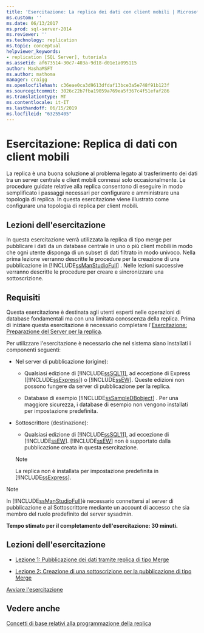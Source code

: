 ```yaml
---
title: 'Esercitazione: La replica dei dati con client mobili | Microsoft Docs'
ms.custom: ''
ms.date: 06/13/2017
ms.prod: sql-server-2014
ms.reviewer: ''
ms.technology: replication
ms.topic: conceptual
helpviewer_keywords:
- replication [SQL Server], tutorials
ms.assetid: af673514-30c7-403a-9d18-d01e1a095115
author: MashaMSFT
ms.author: mathoma
manager: craigg
ms.openlocfilehash: c36eae0ca3d9613dfdaf13bce3a5e748f91b123f
ms.sourcegitcommit: 3026c22b7fba19059a769ea5f367c4f51efaf286
ms.translationtype: MT
ms.contentlocale: it-IT
ms.lasthandoff: 06/15/2019
ms.locfileid: "63255405"
---
```

# <a name="tutorial-replicating-data-with-mobile-clients"></a>Esercitazione: Replica di dati con client mobili
  La replica è una buona soluzione al problema legato al trasferimento dei dati tra un server centrale e client mobili connessi solo occasionalmente. Le procedure guidate relative alla replica consentono di eseguire in modo semplificato i passaggi necessari per configurare e amministrare una topologia di replica. In questa esercitazione viene illustrato come configurare una topologia di replica per client mobili.  
  
## <a name="what-you-will-learn"></a>Lezioni dell'esercitazione  
 In questa esercitazione verrà utilizzata la replica di tipo merge per pubblicare i dati da un database centrale in uno o più client mobili in modo che ogni utente disponga di un subset di dati filtrato in modo univoco. Nella prima lezione verranno descritte le procedure per la creazione di una pubblicazione in [!INCLUDE[ssManStudioFull](../../includes/ssmanstudiofull-md.md)] . Nelle lezioni successive verranno descritte le procedure per creare e sincronizzare una sottoscrizione.  
  
## <a name="requirements"></a>Requisiti  
 Questa esercitazione è destinata agli utenti esperti nelle operazioni di database fondamentali ma con una limitata conoscenza della replica. Prima di iniziare questa esercitazione è necessario completare l'[Esercitazione: Preparazione del Server per la replica](tutorial-preparing-the-server-for-replication.md).  
  
 Per utilizzare l'esercitazione è necessario che nel sistema siano installati i componenti seguenti:  
  
-   Nel server di pubblicazione (origine):  
  
    -   Qualsiasi edizione di [!INCLUDE[ssSQL11](../../includes/sssql11-md.md)], ad eccezione di Express ([!INCLUDE[ssExpress](../../includes/ssexpress-md.md)]) o [!INCLUDE[ssEW](../../includes/ssew-md.md)]. Queste edizioni non possono fungere da server di pubblicazione per la replica.  
  
    -   Database di esempio [!INCLUDE[ssSampleDBobject](../../includes/sssampledbobject-md.md)] . Per una maggiore sicurezza, i database di esempio non vengono installati per impostazione predefinita.  
  
-   Sottoscrittore (destinazione):  
  
    -   Qualsiasi edizione di [!INCLUDE[ssSQL11](../../includes/sssql11-md.md)], ad eccezione di [!INCLUDE[ssEW](../../includes/ssew-md.md)]. [!INCLUDE[ssEW](../../includes/ssew-md.md)] non è supportato dalla pubblicazione creata in questa esercitazione.  
  
    > [!NOTE]  
    >  La replica non è installata per impostazione predefinita in [!INCLUDE[ssExpress](../../includes/ssexpress-md.md)].  
  
> [!NOTE]  
>  In [!INCLUDE[ssManStudioFull](../../includes/ssmanstudiofull-md.md)]è necessario connettersi al server di pubblicazione e al Sottoscrittore mediante un account di accesso che sia membro del ruolo predefinito del server sysadmin.  
  
 **Tempo stimato per il completamento dell'esercitazione: 30 minuti.**  
  
## <a name="lessons-in-this-tutorial"></a>Lezioni dell'esercitazione  
  
-   [Lezione 1: Pubblicazione dei dati tramite replica di tipo Merge](lesson-1-publishing-data-using-merge-replication.md)  
  
-   [Lezione 2: Creazione di una sottoscrizione per la pubblicazione di tipo Merge](lesson-2-creating-a-subscription-to-the-merge-publication.md)  
  
 [Avviare l'esercitazione](merge/merge-replication.md)  
  
## <a name="see-also"></a>Vedere anche  
 [Concetti di base relativi alla programmazione della replica](concepts/replication-programming-concepts.md)  
  
  
